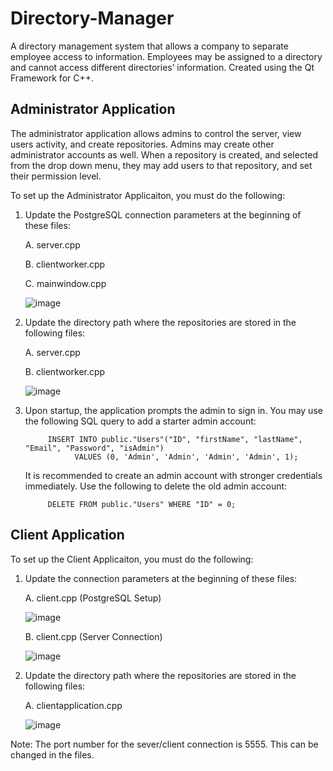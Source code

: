 # Directory-Manager
A directory management system that allows a company to separate employee access to information. Employees may be assigned to a directory and cannot access different directories’ information. Created using the Qt Framework for C++.

## Administrator Application

The administrator application allows admins to control the server, view users activity, and create repositories. Admins may create other administrator accounts as well. When a repository is created, and selected from the drop down menu, they may add users to that repository, and set their permission level.

To set up the Administrator Applicaiton, you must do the following:

1. Update the PostgreSQL connection parameters at the beginning of these files:

      A. server.cpp
  
      B. clientworker.cpp
  
      C. mainwindow.cpp
     
      ![image](https://user-images.githubusercontent.com/44332803/212836796-ccd57bbd-9313-47d5-8bc8-4ebb3b89599e.png)

  
2. Update the directory path where the repositories are stored in the following files:

      A. server.cpp
  
      B. clientworker.cpp
      
      ![image](https://user-images.githubusercontent.com/44332803/212836967-04283071-def5-4292-afe7-d3fdb44ec073.png)

3. Upon startup, the application prompts the admin to sign in. You may use the following SQL query to add a starter admin account:
    
            INSERT INTO public."Users"("ID", "firstName", "lastName", "Email", "Password", "isAdmin") 
                  VALUES (0, 'Admin', 'Admin', 'Admin', 'Admin', 1);
      
      It is recommended to create an admin account with stronger credentials immediately. Use the following to delete the old admin account:
      
            DELETE FROM public."Users" WHERE "ID" = 0;
      
      

## Client Application

To set up the Client Applicaiton, you must do the following:

1. Update the connection parameters at the beginning of these files:

      A. client.cpp (PostgreSQL Setup)
      
      ![image](https://user-images.githubusercontent.com/44332803/212840584-e0a135f7-d638-438c-b643-4d689292f4fa.png)
      
      B. client.cpp (Server Connection)
      
      ![image](https://user-images.githubusercontent.com/44332803/212840778-ebd4d6d2-ba18-4da8-baac-7da6b493db08.png)

  
2. Update the directory path where the repositories are stored in the following files:

      A. clientapplication.cpp
        
      ![image](https://user-images.githubusercontent.com/44332803/212841142-7c3fb309-1d5f-40e4-adc2-423a48e30e10.png)




Note: The port number for the sever/client connection is 5555. This can be changed in the files.
